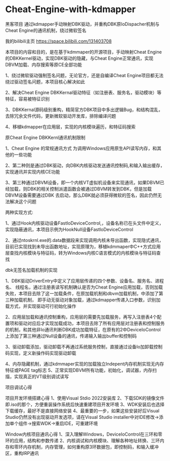 # Cheat-Engine-with-kdmapper
黑客项目  通过kdmapper手动映射DBK驱动，并重构DBK原IoDispacher机制与Cheat Engine的通讯机制，绕过微软签名

我的bilibili主页 https://space.bilibili.com/131403708

本项目的内容和目的，是在基于kdmmaper的开源项目，手动映射Cheat Engine的DBKKernel驱动，实现DBK驱动的隐藏，与Cheat Engine正常通讯，实现DBVM加载、内存搜索等原CE全部功能

1、绕过微软驱动强制签名问题，无论官方，还是自编译Cheat Engine项目都无法绕过驱动签名问题，本项目核心解决如此

2、解决Cheat Engine DBKKernal驱动特征（如注册表、服务名，驱动模块）等特征，容易被特征识别

3、DBKKernal源码级别重构，精简官方DBK项目中多出逻辑Bug，和结构混乱，去除冗余文件代码，更新微软驱动开发库，排除编译问题

4、移植kdmapper在应用层，实现的内核模块遍历，和特征码搜索



原Cheat Engine DBKKernl通讯机制限制

1、Cheat Engine 的常规通讯方式 为调用Windows应用原生API读写内存，和其他的一些功能

2、第二种则是通过DBK驱动，向DBK内核驱动发送通讯控制码,和输入输出缓存，实现通讯并实现内核CE功能

3、第三种通过DBVM设备，即一个内核VT虚拟机设备来实现通讯，如果DBVM已经加载，则DBK的相关控制派遣函数会被通过DBVM转发到DBK，但是加载DBVM设备需要通过DBK
去启动，那么DBK就必须获得微软的签名，因此仍然无法解决这个问题


两种实现方式:

1、通过Hook内核驱动设备FastIoDeviceControl,，设备名称已在头文件中定义，实现隐蔽通讯，本项目示例为HookNull设备FastIoDeviceControl

2、通过ntoskrnl.exe的.data数据段来实现调用内核未导出函数，实现隐式通讯，目前已实现找到未导出函数地址，实现原理为，移植kdmmaper中C++方式应用层查找内核模块与特征码，转为Windows内核C语言模式的内核模块与特征码查找


dbk无签名加载机制的实现

1、DBK驱动DriverEntry中定义了应用层传递的四个参数、设备名、服务名、进程名、 线程名，通过注册表读写机制确认是否为Cheat Engine应用加载，否则加载失败，本项目去除了这一加载条件，在原加载机制和dbvm加载机制，中添加了第三种加载机制，
即手动无驱动对象加载，通过kdmapper传递入口参数，识别加载方式，并实现驱动可行初始化操作

2、应用层加载和通讯控制重构，应用层的需要先加载服务，再写入注册表4个配置项和驱动对应后才实现加载成功，本项目去除了所有应用层对注册表和控制服务的机制，和其他非Io通讯判断DBK成功加载特征，在原有的2中DeviceIoControl上添加了第三种通过Null设备的通讯，传递输入输出buffer和控制码

3、驱动卸载添加，驱动卸载不再通过系统服务控制，直接通过设备Io加卸载控制码实现，定义新操作码实现驱动卸载

4、内存隐藏机制，通过kdmmaper实现的加载独立Indepent内存机制实现无内存特征或PAGE tag标志
5、正常实现DBVM所有功能，初始化，调试器，内存扫描，实现真正的VT级别调试读写


项目调试心得

项目开发环境搭建心得
1、使用Visual Stdio 2022安装库
2、下载SDK的镜像文件即.iso的那个，方便重装操作系统后快速重建项目开发环境
3、WDK安装后也选择下载缓存，最好不是直接网络安装
4、最重要的一步，如果这些安装好后Visual Studio仍然没有出现驱动开发选项，请在Visual Studio installer中对IDE修改->添加单个组件->搜索WDK->重启IDE，可重建环境


Window内核项目通讯心得
1、深入理解Windows，DeviceIoControl在三环和零环的应用，结构和参数传递
2、内核调试和内核模块、理解各种地址转换、三环内存和零环内存机制，内存管理，如何重构原3环数据包，即控制码，和输入缓冲区，重构IRP通讯






